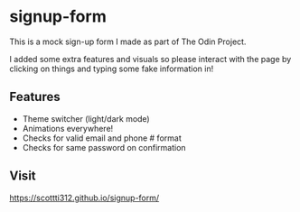 # signup-form
This is a mock sign-up form I made as part of The Odin Project. 

I added some extra features and visuals so please interact with the page by clicking on things and typing some fake information in!

## Features
- Theme switcher (light/dark mode)
- Animations everywhere!
- Checks for valid email and phone # format
- Checks for same password on confirmation

## Visit
https://scottti312.github.io/signup-form/
